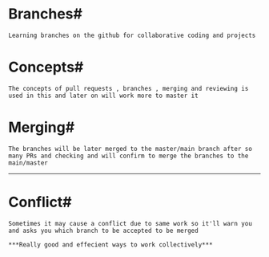 # Branches#

    Learning branches on the github for collaborative coding and projects

# Concepts#

    The concepts of pull requests , branches , merging and reviewing is used in this and later on will work more to master it

# Merging#

    The branches will be later merged to the master/main branch after so many PRs and checking and will confirm to merge the branches to the main/master

---

# Conflict#

    Sometimes it may cause a conflict due to same work so it'll warn you and asks you which branch to be accepted to be merged

    ***Really good and effecient ways to work collectively***
